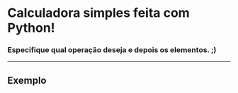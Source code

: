 # Calculadora simples feita com Python!

### Especifique qual operação deseja e depois os elementos. ;)
---
## Exemplo
